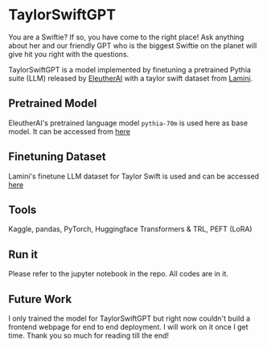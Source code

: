 # TaylorSwiftGPT
You are a Swiftie? If so, you have come to the right place! Ask anything about her and our friendly GPT who is the biggest Swiftie on the planet will give hit you right with the questions. 

TaylorSwiftGPT is a model implemented by finetuning a pretrained Pythia suite (LLM) released by [EleutherAI](https://www.eleuther.ai/) with a taylor swift dataset from [Lamini](https://www.lamini.ai/). 

## Pretrained Model
EleutherAI's pretrained language model `pythia-70m` is used here as base model. It can be accessed from [here](https://huggingface.co/EleutherAI/pythia-70m)

## Finetuning Dataset
Lamini's finetune LLM dataset for Taylor Swift is used and can be accessed [here](https://www.kaggle.com/datasets/eyadgk/lamini-taylor-swift)

## Tools
Kaggle, pandas, PyTorch, Huggingface Transformers & TRL, PEFT (LoRA)

## Run it 
Please refer to the jupyter notebook in the repo. All codes are in it.

## Future Work
I only trained the model for TaylorSwiftGPT but right now couldn't build a frontend webpage for end to end deployment. I will work on it once I get time. Thank you so much for reading till the end!

